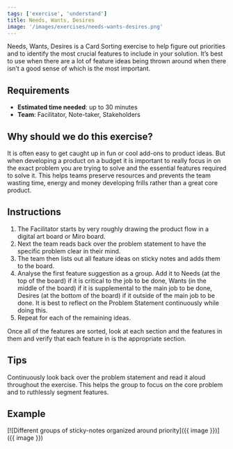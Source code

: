 ```yaml
---
tags: ['exercise', 'understand']
title: Needs, Wants, Desires
image: '/images/exercises/needs-wants-desires.png'
---
```


Needs, Wants, Desires is a Card Sorting exercise to help figure out priorities
and to identify the most crucial features to include in your solution. It’s
best to use when there are a lot of feature ideas being thrown around when
there isn’t a good sense of which is the most important.

## Requirements

- **Estimated time needed**: up to 30 minutes
- **Team**: Facilitator, Note-taker, Stakeholders

## Why should we do this exercise?
It is often easy to get caught up in fun or cool add-ons to product ideas. But
when developing a product on a budget it is important to really focus in on the
exact problem you are trying to solve and the essential features required to
solve it. This helps teams preserve resources and prevents the team wasting
time, energy and money developing frills rather than a great core product.

## Instructions

1. The Facilitator starts by very roughly drawing the product flow in a digital
art board or Miro board.
2. Next the team reads back over the problem statement to have the specific
problem clear in their mind.
3. The team then lists out all feature ideas on sticky notes and adds them to the
board.
4. Analyse the first feature suggestion as a group. Add it to Needs (at the top of
the board) if it is critical to the job to be done, Wants (in the middle of the
board) if it is supplemental to the main job to be done, Desires (at the bottom
of the board) if it outside of the main job to be done. It is best to reflect
on the Problem Statement continuously while doing this.
5. Repeat for each of the remaining ideas.

Once all of the features are sorted, look at each section and the features in
them and verify that each feature in is the appropriate section.

## Tips

Continuously look back over the problem statement and read it aloud throughout
the exercise. This helps the group to focus on the core problem and to
ruthlessly segment features.

## Example
[![Different groups of sticky-notes organized around priority]({{ image }})]({{ image }})
